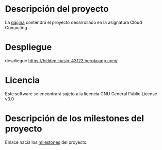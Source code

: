 # Descripción del proyecto

La [página](https://samahetfield.github.io/PersonalCC-1819/) contendrá el proyecto desarrollado en la asignatura Cloud Computing.

# Despliegue

despliegue https://hidden-basin-43122.herokuapp.com/

# Licencia
Este software se encontrará sujeto a la licencia GNU General Public License v3.0

# Descripción de los milestones del proyecto

Enlace hacia los [milestones](https://github.com/samahetfield/PersonalCC-1819/milestones) del proyecto.
